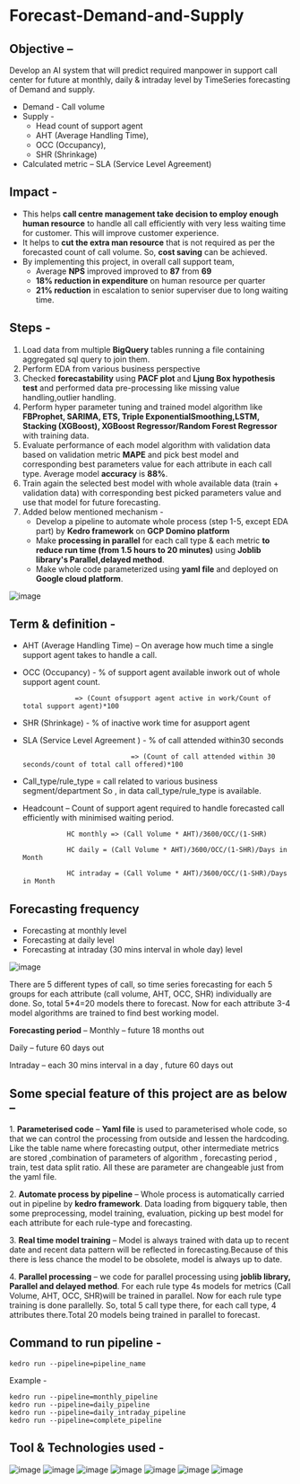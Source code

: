 # Forecast-Demand-and-Supply

## Objective –
Develop an AI system that will predict required manpower in support call center for future at monthly, daily & intraday level by TimeSeries forecasting of Demand and supply. 

* Demand - Call volume
* Supply -
  * Head count of support agent
  * AHT (Average Handling Time),
  * OCC (Occupancy),
  * SHR (Shrinkage)
* Calculated metric – SLA (Service Level Agreement)
  

## Impact -
* This helps **call centre management take decision to employ enough human resource** to handle all call efficiently with very less waiting time for customer. This will improve customer experience.
* It helps to **cut the extra man resource** that is not required as per the forecasted count of call volume. So, **cost saving** can be achieved. 
* By implementing this project, in overall call support team,
   * Average **NPS** improved improved to **87** from **69**
   * **18% reduction in expenditure** on human resource per quarter
   * **21% reduction** in escalation to senior superviser due to long waiting time.

## Steps -

1. Load data from multiple **BigQuery** tables running a file containing aggregated sql query to join them.
2. Perform EDA from various business perspective
3. Checked **forecastability** using **PACF plot** and **Ljung Box hypothesis test** and performed data pre-processing like missing value handling,outlier handling. 
4. Perform hyper parameter tuning and trained model algorithm like **FBProphet, SARIMA, ETS, Triple ExponentialSmoothing,LSTM, Stacking (XGBoost), XGBoost Regressor/Random Forest Regressor** with training data.
5. Evaluate performance of each model algorithm with validation data based on validation metric **MAPE** and pick best model and corresponding best parameters value for each attribute in each call type. Average model **accuracy** is **88%**. 
6. Train again the selected best model with whole available data (train + validation data) with corresponding best picked parameters value and use that model for future forecasting. 
7. Added below mentioned mechanism -
    * Develop a pipeline to automate whole process (step 1-5, except EDA part) by **Kedro framework** on **GCP Domino platform**
    * Make **processing in parallel** for each call type & each metric **to reduce run time (from 1.5 hours to 20 minutes)** using **Joblib library's Parallel,delayed method**.
    * Make whole code parameterized using **yaml file** and deployed on **Google cloud platform**.


![image](https://github.com/KrishnenduGhorui/Forecast-Demand-and-Supply/assets/77465776/fccf8107-6a92-4bc4-9a0e-a6ea9607666c)


## Term & definition - 
* AHT (Average Handling Time) – On average how much time a single support agent takes to handle a call. 
* OCC (Occupancy) - % of support agent available inwork out of whole support agent count.

                   => (Count ofsupport agent active in work/Count of total support agent)*100
* SHR (Shrinkage) - % of inactive work time for asupport agent
* SLA (Service Level Agreement ) - % of call attended within30 seconds

                                 => (Count of call attended within 30 seconds/count of total call offered)*100
* Call_type/rule_type = call related to various business segment/department So , in data call_type/rule_type is available.
* Headcount – Count of support agent required to handle forecasted call efficiently with minimised waiting period.

                 HC monthly => (Call Volume * AHT)/3600/OCC/(1-SHR)
              
                 HC daily = (Call Volume * AHT)/3600/OCC/(1-SHR)/Days in Month
              
                 HC intraday = (Call Volume * AHT)/3600/OCC/(1-SHR)/Days in Month

## Forecasting frequency 

  * Forecasting at monthly level
  * Forecasting at daily level
  * Forecasting at intraday (30 mins interval in whole day) level 

![image](https://github.com/KrishnenduGhorui/Forecast-Demand-and-Supply/assets/77465776/f3cf2b8c-5b57-4f05-8a6f-8430a1f2f021)

There are 5 different types of call, so time series forecasting for each 5 groups for each attribute (call volume, AHT, OCC, SHR) individually are done. 
So, total 5*4=20 models there to forecast. 
Now for each attribute 3-4 model algorithms are trained to find best working model.


**Forecasting period** – 
Monthly – future 18 months out 

Daily – future 60 days out

Intraday – each 30 mins interval in a day , future 60 days out   


## Some special feature of this project are as below –  

1. **Parameterised code** –  **Yaml file** is used to parameterised whole code, so that we can control the processing from outside and lessen the hardcoding. Like the table name where forecasting output, other intermediate metrics are stored ,combination of parameters of algorithm , forecasting period , train, test data split ratio. All these are parameter are changeable just from the yaml file.  

2. **Automate process by pipeline** – Whole process is automatically carried out in pipeline by **kedro framework**. Data loading from bigquery table, then some preprocessing, model training, evaluation, picking up best model for each attribute for each rule-type and forecasting. 

3. **Real time model training** – Model is always trained with data up to recent date and recent data pattern will be reflected in forecasting.Because of this there is less chance the model to be obsolete, model is always up to date.  

4. **Parallel processing** – we code for parallel processing using **joblib library, Parallel and delayed method**. For each rule type 4s models for metrics (Call Volume, AHT, OCC, SHR)will be trained in parallel. Now for each rule type training is done parallelly. So, total 5 call type there, for each call type, 4 attributes there.Total 20 models being trained in parallel to forecast. 

## Command to run pipeline - 

    kedro run --pipeline=pipeline_name 

 Example - 

    kedro run --pipeline=monthly_pipeline
    kedro run --pipeline=daily_pipeline
    kedro run --pipeline=daily_intraday_pipeline
    kedro run --pipeline=complete_pipeline

## Tool & Technologies used - 

![image](https://github.com/KrishnenduGhorui/Forecast-Demand-and-Supply/assets/77465776/52229063-082f-477d-ae48-fb61f70020c8)
![image](https://github.com/KrishnenduGhorui/Forecast-Demand-and-Supply/assets/77465776/145e44d7-a9c5-44ab-92ad-a172ab7d2bf8)
![image](https://github.com/KrishnenduGhorui/Forecast-Demand-and-Supply/assets/77465776/b68c7755-a821-4003-bca0-5ae2f017bd8a)
![image](https://github.com/KrishnenduGhorui/Forecast-Demand-and-Supply/assets/77465776/9d1003b5-e207-4b3d-a0ec-75665db7dfa7)
![image](https://github.com/KrishnenduGhorui/Forecast-Demand-and-Supply/assets/77465776/7ff1668a-d7e7-4b5c-99ce-f55dc71aca7c)
![image](https://github.com/KrishnenduGhorui/Forecast-Demand-and-Supply/assets/77465776/b8884c67-3062-4e99-82af-1bb307f54e9a)
![image](https://github.com/KrishnenduGhorui/Forecast-Demand-and-Supply/assets/77465776/7208d634-15bd-44b4-a930-cdd197e9a993)





